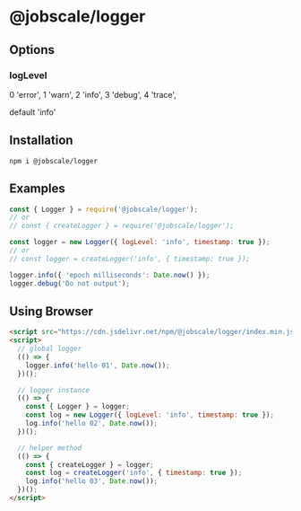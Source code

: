 # @jobscale/logger

## Options

### logLevel

0  'error',
1  'warn',
2  'info',
3  'debug',
4  'trace',

default 'info'

## Installation

```
npm i @jobscale/logger
```

## Examples

```javascript
const { Logger } = require('@jobscale/logger');
// or
// const { createLogger } = require('@jobscale/logger');

const logger = new Logger({ logLevel: 'info', timestamp: true });
// or
// const logger = createLogger('info', { timestamp: true });

logger.info({ 'epoch milliseconds': Date.now() });
logger.debug('Do not output');
```

## Using Browser
```html
<script src="https://cdn.jsdelivr.net/npm/@jobscale/logger/index.min.js"></script>
<script>
  // global logger
  (() => {
    logger.info('hello 01', Date.now());
  })();

  // logger instance
  (() => {
    const { Logger } = logger;
    const log = new Logger({ logLevel: 'info', timestamp: true });
    log.info('hello 02', Date.now());
  })();

  // helper method
  (() => {
    const { createLogger } = logger;
    const log = createLogger('info', { timestamp: true });
    log.info('hello 03', Date.now());
  })();
</script>
```
